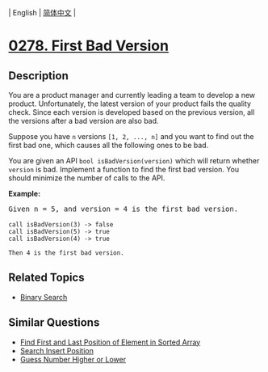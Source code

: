 
| English | [简体中文](README.md) |

# [0278. First Bad Version](https://leetcode-cn.com/problems/first-bad-version/)

## Description

<p>You are a product manager and currently leading a team to develop a new product. Unfortunately, the latest version of your product fails the quality check. Since each version is developed based on the previous version, all the versions after a bad version are also bad.</p>

<p>Suppose you have <code>n</code> versions <code>[1, 2, ..., n]</code> and you want to find out the first bad one, which causes all the following ones to be bad.</p>

<p>You are given an API <code>bool isBadVersion(version)</code> which will return whether <code>version</code> is bad. Implement a function to find the first bad version. You should minimize the number of calls to the API.</p>

<p><b>Example:</b></p>

<pre>
Given n = 5, and version = 4 is the first bad version.

<code>call isBadVersion(3) -&gt; false
call isBadVersion(5)&nbsp;-&gt; true
call isBadVersion(4)&nbsp;-&gt; true

Then 4 is the first bad version.&nbsp;</code>
</pre>

## Related Topics

- [Binary Search](https://leetcode-cn.com/tag/binary-search)

## Similar Questions

- [Find First and Last Position of Element in Sorted Array](../find-first-and-last-position-of-element-in-sorted-array/README_EN.md)
- [Search Insert Position](../search-insert-position/README_EN.md)
- [Guess Number Higher or Lower](../guess-number-higher-or-lower/README_EN.md)
